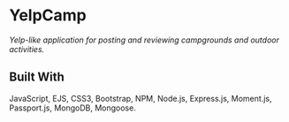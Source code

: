 # YelpCamp

*Yelp-like application for posting and reviewing campgrounds and outdoor activities.*

## Built With
 JavaScript, EJS, CSS3, Bootstrap, NPM, Node.js, Express.js, Moment.js, Passport.js, MongoDB, Mongoose.

